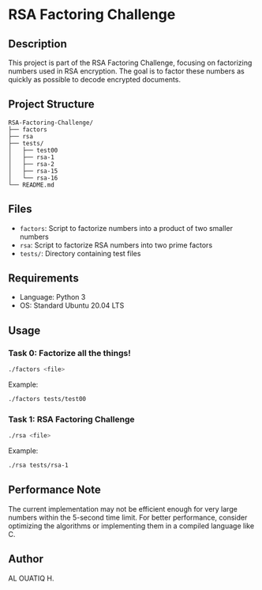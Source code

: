 # RSA Factoring Challenge

## Description
This project is part of the RSA Factoring Challenge, focusing on factorizing numbers used in RSA encryption. The goal is to factor these numbers as quickly as possible to decode encrypted documents.

## Project Structure
```
RSA-Factoring-Challenge/
├── factors
├── rsa
├── tests/
│   ├── test00
│   ├── rsa-1
│   ├── rsa-2
│   ├── rsa-15
│   └── rsa-16
└── README.md
```

## Files
- `factors`: Script to factorize numbers into a product of two smaller numbers
- `rsa`: Script to factorize RSA numbers into two prime factors
- `tests/`: Directory containing test files

## Requirements
- Language: Python 3
- OS: Standard Ubuntu 20.04 LTS

## Usage

### Task 0: Factorize all the things!
```bash
./factors <file>
```
Example:
```bash
./factors tests/test00
```

### Task 1: RSA Factoring Challenge
```bash
./rsa <file>
```
Example:
```bash
./rsa tests/rsa-1
```

## Performance Note
The current implementation may not be efficient enough for very large numbers within the 5-second time limit. For better performance, consider optimizing the algorithms or implementing them in a compiled language like C.

## Author
AL OUATIQ H.